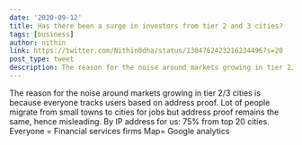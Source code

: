 ```yaml
---
date: '2020-09-12'
title: Has there been a surge in investors from tier 2 and 3 cities?
tags: [business]
author: nithin
link: https://twitter.com/Nithin0dha/status/1304762423216234496?s=20
post_type: tweet
description: The reason for the noise around markets growing in tier 2/3 cities is because everyone tracks users based on address proof. Lot of people migrate from small towns to cities ...
---
```


The reason for the noise around markets growing in tier 2/3 cities is because everyone tracks users based on address proof. Lot of people migrate from small towns to cities for jobs but address proof remains the same, hence misleading. By IP address for us: 75% from top 20 cities. Everyone = Financial services firms
Map= Google analytics